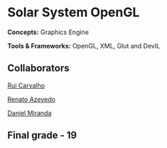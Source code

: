 # Solar System OpenGL

**Concepts:** Graphics Engine

**Tools & Frameworks:** OpenGL, XML, Glut and DevIL

## Collaborators

[Rui Carvalho](https://github.com/RuiC10)

[Renato Azevedo](https://github.com/Renato2000)

[Daniel Miranda](https://github.com/RhEzZuS)

## Final grade - 19
